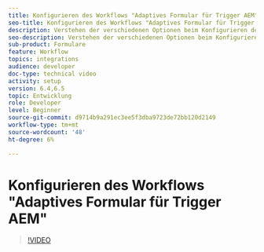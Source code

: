 ```yaml
---
title: Konfigurieren des Workflows "Adaptives Formular für Trigger AEM"
seo-title: Konfigurieren des Workflows "Adaptives Formular für Trigger AEM"
description: Verstehen der verschiedenen Optionen beim Konfigurieren des Workflows Adaptives Formular für Trigger AEM
seo-description: Verstehen der verschiedenen Optionen beim Konfigurieren des Workflows Adaptives Formular für Trigger AEM
sub-product: Formulare
feature: Workflow
topics: integrations
audience: developer
doc-type: technical video
activity: setup
version: 6.4,6.5
topic: Entwicklung
role: Developer
level: Beginner
source-git-commit: d9714b9a291ec3ee5f3dba9723de72bb120d2149
workflow-type: tm+mt
source-wordcount: '48'
ht-degree: 6%

---
```



# Konfigurieren des Workflows &quot;Adaptives Formular für Trigger AEM&quot;


>[!VIDEO](https://video.tv.adobe.com/v/28316?quality=9&learn=on)

